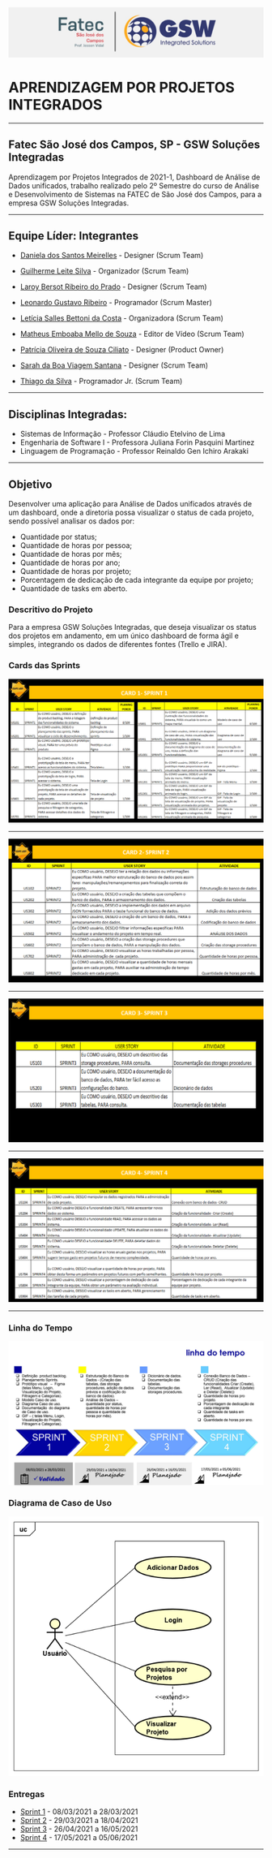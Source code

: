 ![FATEC_E_GSW_.jpeg](https://github.com/Leo0256/Equipe_Lider-Projeto_GSW/blob/main/Arquivos/Fotos%20e%20Documentos/FATEC%20E%20GSW%20.jpeg)

# APRENDIZAGEM POR PROJETOS INTEGRADOS 
----------------------------------------------------------------------------------------------------------------------------------------------------------
## Fatec São José dos Campos, SP - GSW Soluções Integradas 
Aprendizagem por Projetos Integrados de 2021-1, Dashboard de Análise de Dados unificados, trabalho realizado pelo 2º Semestre 
do curso de Análise e Desenvolvimento de Sistemas na FATEC de São José dos Campos, para a empresa GSW Soluções Integradas. 

----------------------------------------------------------------------------------------------------------------------------------------------------------
## Equipe Líder: Integrantes

- [Daniela dos Santos Meirelles](https://github.com/DanielaMeirelles) - Designer (Scrum Team)

- [Guilherme Leite Silva](https://github.com/Glsilva) - Organizador (Scrum Team)

- [Laroy Bersot Ribeiro do Prado](https://github.com/laroyprado) - Designer (Scrum Team)

- [Leonardo Gustavo Ribeiro](https://github.com/Leo0256) - Programador (Scrum Master)

- [Letícia Salles Bettoni da Costa](https://github.com/leticiasalles) - Organizadora (Scrum Team)

- [Matheus Emboaba Mello de Souza](https://github.com/MatheusEmboabaTeteu) - Editor de Vídeo (Scrum Team)

- [Patrícia Oliveira de Souza Ciliato](https://github.com/Ppistache) - Designer (Product Owner)

- [Sarah da Boa Viagem Santana](https://github.com/Sarah781) - Designer (Scrum Team)

- [Thiago da Silva](https://github.com/Thiago-Thome) - Programador Jr. (Scrum Team)


----------------------------------------------------------------------------------------------------------------------------------------------------------
## Disciplinas Integradas:

- Sistemas de Informação - Professor Cláudio Etelvino de Lima 
- Engenharia de Software I - Professora Juliana Forin Pasquini Martinez 
- Linguagem de Programação - Professor Reinaldo Gen Ichiro Arakaki

----------------------------------------------------------------------------------------------------------------------------------------------------------
## Objetivo
Desenvolver uma aplicação para Análise de Dados unificados através de um dashboard, onde a diretoria possa visualizar o status de cada projeto, sendo 
possível analisar os dados por: 
 - Quantidade por status;
 - Quantidade de horas por pessoa;
 - Quantidade de horas por mês;
 - Quantidade de horas por ano;
 - Quantidade de horas por projeto;
 - Porcentagem de dedicação de cada integrante da equipe por projeto;
 - Quantidade de tasks em aberto.

### Descritivo do Projeto

Para a empresa GSW Soluções Integradas, que deseja visualizar os status dos projetos em andamento, 
em um único dashboard de forma ágil e simples, integrando os dados de diferentes fontes (Trello e JIRA). 



### Cards das Sprints

![CARD1](https://github.com/Leo0256/Equipe_Lider-Projeto_GSW/blob/main/Arquivos/Fotos%20e%20Documentos/CARD1.jpg)

 -----------------------------------------------------------------------------------------------------------------------------------------------------------

![CARD2](https://github.com/Leo0256/Equipe_Lider-Projeto_GSW/blob/main/Arquivos/Fotos%20e%20Documentos/CARD2.jpg)

 -----------------------------------------------------------------------------------------------------------------------------------------------------------

![CARD3](https://github.com/Leo0256/Equipe_Lider-Projeto_GSW/blob/main/Arquivos/Fotos%20e%20Documentos/CARD3.jpg)

 -----------------------------------------------------------------------------------------------------------------------------------------------------------

![CARD4](https://github.com/Leo0256/Equipe_Lider-Projeto_GSW/blob/main/Arquivos/Fotos%20e%20Documentos/CARD4.jpg)

 -----------------------------------------------------------------------------------------------------------------------------------------------------------

### Linha do Tempo
![linhadotempo](https://github.com/Leo0256/Equipe_Lider-Projeto_GSW/blob/main/Arquivos/Fotos%20e%20Documentos/linhadotempo.jpg)


### Diagrama de Caso de Uso
![Diagrama_de_Caso_de_Uso](https://github.com/Leo0256/Equipe_Lider-Projeto_GSW/blob/main/Arquivos/Fotos%20e%20Documentos/Diagrama%20de%20Caso%20de%20Uso.png)


### Entregas
- <a href='https://github.com/Leo0256/Equipe_Lider-Projeto_GSW/tree/Sprint_1'>Sprint 1</a> - 08/03/2021 a 28/03/2021
- <a href='https://github.com/Leo0256/Equipe_Lider-Projeto_GSW/tree/Sprint_2'>Sprint 2</a> - 29/03/2021 a 18/04/2021
- <a href='https://github.com/Leo0256/Equipe_Lider-Projeto_GSW/tree/Sprint_3'>Sprint 3</a> - 26/04/2021 a 16/05/2021
- <a href='https://github.com/Leo0256/Equipe_Lider-Projeto_GSW/tree/Sprint_4'>Sprint 4</a> - 17/05/2021 a 05/06/2021

 -----------------------------------------------------------------------------------------------------------------------------------------------------------



